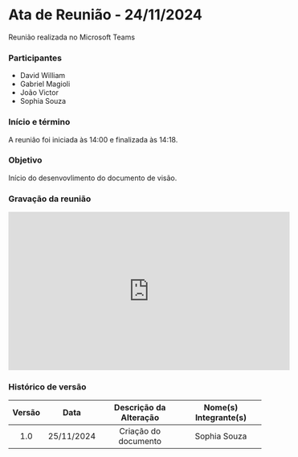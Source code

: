 # Ata de Reunião - 24/11/2024

Reunião realizada no Microsoft Teams

### Participantes
- David William
- Gabriel Magioli
- João Victor
- Sophia Souza

### Início e término
A reunião foi iniciada às 14:00 e finalizada às 14:18.

### Objetivo
Início do desenvovlimento do documento de visão.

### Gravação da reunião

<iframe width="560" height="315" src="https://www.youtube.com/embed/0DjJQILamOQ" title="YouTube video player" frameborder="0" allow="accelerometer; autoplay; clipboard-write; encrypted-media; gyroscope; picture-in-picture; web-share" referrerpolicy="strict-origin-when-cross-origin" allowfullscreen></iframe>

### Histórico de versão

| Versão |    Data    | Descrição da Alteração | Nome(s) Integrante(s) |
| :----: | :--------: | :--------------------: | :-------------------: |
|  1.0   | 25/11/2024 |  Criação do documento  |      Sophia Souza     |